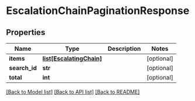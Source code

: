 # EscalationChainPaginationResponse

## Properties
Name | Type | Description | Notes
------------ | ------------- | ------------- | -------------
**items** | [**list[EscalatingChain]**](EscalatingChain.md) |  | [optional] 
**search_id** | **str** |  | [optional] 
**total** | **int** |  | [optional] 

[[Back to Model list]](../README.md#documentation-for-models) [[Back to API list]](../README.md#documentation-for-api-endpoints) [[Back to README]](../README.md)


